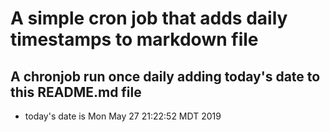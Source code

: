 A simple cron job that adds daily timestamps to markdown file
============================================================
## A chronjob run once daily adding today's date to this README.md file
* today's date is Mon May 27 21:22:52 MDT 2019
